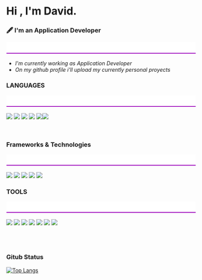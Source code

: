 # Hi , I'm David. 

### 🖋️  I'm an Application Developer

<img width="100%" height="30" src="img/purple-line.png">

<br>

<ul>

   <li><i> I'm currently working as Application Developer </i> </li>

   <li><i> On my github profile i'll upload my currently personal proyects</i> </li>

</ul>




### LANGUAGES 
<img width="100%" height="30" src="img/purple-line.png">

 <img width="40" src="https://cdn.jsdelivr.net/gh/devicons/devicon/icons/typescript/typescript-original.svg" /> <img width="40" src="https://cdn.jsdelivr.net/gh/devicons/devicon/icons/javascript/javascript-original.svg" />
<img width="40" src="https://cdn.jsdelivr.net/gh/devicons/devicon/icons/html5/html5-original.svg" />
 <img width="40" src="https://cdn.jsdelivr.net/gh/devicons/devicon/icons/css3/css3-original.svg" />
 <img width="50" src="https://cdn.jsdelivr.net/gh/devicons/devicon/icons/java/java-original.svg" /><img width="45" src="https://cdn.jsdelivr.net/gh/devicons/devicon/icons/python/python-original.svg" />



<br>

### Frameworks & Technologies
<img width="100%" height="30" src="img/purple-line.png">

 <img width="40" src="https://cdn.jsdelivr.net/gh/devicons/devicon/icons/angularjs/angularjs-original.svg" />  <img width="40" src="https://cdn.jsdelivr.net/gh/devicons/devicon/icons/spring/spring-original.svg" />
 <img width="40" src="https://cdn.jsdelivr.net/gh/devicons/devicon/icons/tailwindcss/tailwindcss-plain.svg" />
 <img width="40" src="https://cdn.jsdelivr.net/gh/devicons/devicon/icons/docker/docker-plain-wordmark.svg" />
 <img width="40" src="https://cdn.jsdelivr.net/gh/devicons/devicon/icons/kubernetes/kubernetes-plain.svg" />


### TOOLS

<img width="100%" height="30" src="img/purple-line.png">

 <img width="40" src="https://cdn.jsdelivr.net/gh/devicons/devicon/icons/mysql/mysql-original.svg" /> <img width="40" src="https://cdn.jsdelivr.net/gh/devicons/devicon/icons/postgresql/postgresql-original.svg" />
 <img width="40" src="https://cdn.jsdelivr.net/gh/devicons/devicon/icons/vscode/vscode-original.svg" />
<img width="40" src="https://cdn.jsdelivr.net/gh/devicons/devicon/icons/androidstudio/androidstudio-original.svg" />
<img width="40" src="https://cdn.jsdelivr.net/gh/devicons/devicon/icons/git/git-original.svg" />
<img width="40" src="https://cdn.jsdelivr.net/gh/devicons/devicon/icons/jetbrains/jetbrains-original.svg" />
<img width="40" src="https://cdn.jsdelivr.net/gh/devicons/devicon/icons/vim/vim-original.svg" /> 


  <br>
  <br>


### Gitub Status

[![Top Langs](https://github-readme-stats.vercel.app/api/top-langs/?username=netvid&layout=compact&theme=dracula&hide_title=true&card_width=800&border_radius=10)](https://github.com/anuraghazra/github-readme-stats)

















